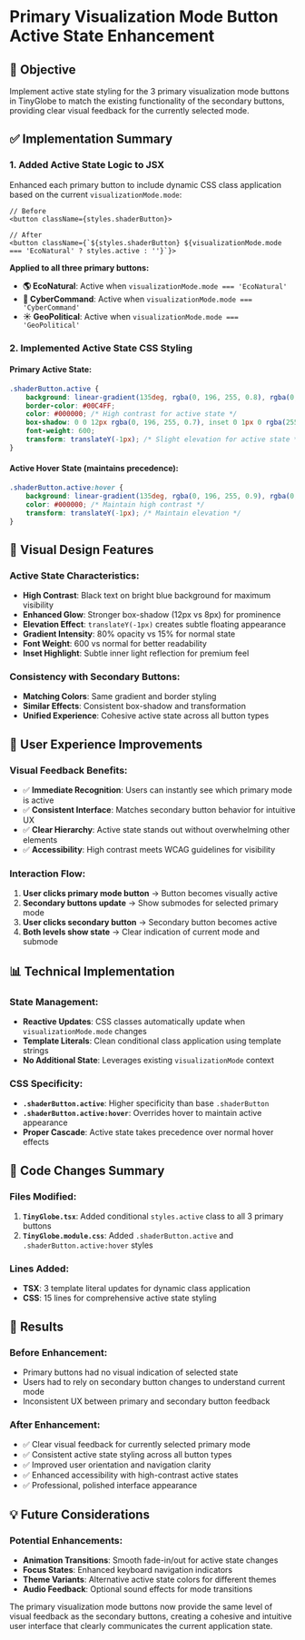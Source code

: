 # Primary Visualization Mode Button Active State Enhancement

## 🎯 **Objective**
Implement active state styling for the 3 primary visualization mode buttons in TinyGlobe to match the existing functionality of the secondary buttons, providing clear visual feedback for the currently selected mode.

## ✅ **Implementation Summary**

### **1. Added Active State Logic to JSX**
Enhanced each primary button to include dynamic CSS class application based on the current `visualizationMode.mode`:

```tsx
// Before
<button className={styles.shaderButton}>

// After  
<button className={`${styles.shaderButton} ${visualizationMode.mode === 'EcoNatural' ? styles.active : ''}`}>
```

**Applied to all three primary buttons:**
- **🌎 EcoNatural**: Active when `visualizationMode.mode === 'EcoNatural'`
- **📑 CyberCommand**: Active when `visualizationMode.mode === 'CyberCommand'`  
- **☀️ GeoPolitical**: Active when `visualizationMode.mode === 'GeoPolitical'`

### **2. Implemented Active State CSS Styling**

#### **Primary Active State:**
```css
.shaderButton.active {
    background: linear-gradient(135deg, rgba(0, 196, 255, 0.8), rgba(0, 196, 255, 0.6));
    border-color: #00C4FF;
    color: #000000; /* High contrast for active state */
    box-shadow: 0 0 12px rgba(0, 196, 255, 0.7), inset 0 1px 0 rgba(255, 255, 255, 0.2);
    font-weight: 600;
    transform: translateY(-1px); /* Slight elevation for active state */
}
```

#### **Active Hover State (maintains precedence):**
```css
.shaderButton.active:hover {
    background: linear-gradient(135deg, rgba(0, 196, 255, 0.9), rgba(0, 196, 255, 0.7));
    color: #000000; /* Maintain high contrast */
    transform: translateY(-1px); /* Maintain elevation */
}
```

## 🎨 **Visual Design Features**

### **Active State Characteristics:**
- **High Contrast**: Black text on bright blue background for maximum visibility
- **Enhanced Glow**: Stronger box-shadow (12px vs 8px) for prominence
- **Elevation Effect**: `translateY(-1px)` creates subtle floating appearance
- **Gradient Intensity**: 80% opacity vs 15% for normal state
- **Font Weight**: 600 vs normal for better readability
- **Inset Highlight**: Subtle inner light reflection for premium feel

### **Consistency with Secondary Buttons:**
- **Matching Colors**: Same gradient and border styling
- **Similar Effects**: Consistent box-shadow and transformation
- **Unified Experience**: Cohesive active state across all button types

## 🔄 **User Experience Improvements**

### **Visual Feedback Benefits:**
- ✅ **Immediate Recognition**: Users can instantly see which primary mode is active
- ✅ **Consistent Interface**: Matches secondary button behavior for intuitive UX
- ✅ **Clear Hierarchy**: Active state stands out without overwhelming other elements
- ✅ **Accessibility**: High contrast meets WCAG guidelines for visibility

### **Interaction Flow:**
1. **User clicks primary mode button** → Button becomes visually active
2. **Secondary buttons update** → Show submodes for selected primary mode
3. **User clicks secondary button** → Secondary button becomes active
4. **Both levels show state** → Clear indication of current mode and submode

## 📊 **Technical Implementation**

### **State Management:**
- **Reactive Updates**: CSS classes automatically update when `visualizationMode.mode` changes
- **Template Literals**: Clean conditional class application using template strings
- **No Additional State**: Leverages existing `visualizationMode` context

### **CSS Specificity:**
- **`.shaderButton.active`**: Higher specificity than base `.shaderButton`
- **`.shaderButton.active:hover`**: Overrides hover to maintain active appearance
- **Proper Cascade**: Active state takes precedence over normal hover effects

## 🎯 **Code Changes Summary**

### **Files Modified:**
1. **`TinyGlobe.tsx`**: Added conditional `styles.active` class to all 3 primary buttons
2. **`TinyGlobe.module.css`**: Added `.shaderButton.active` and `.shaderButton.active:hover` styles

### **Lines Added:**
- **TSX**: 3 template literal updates for dynamic class application
- **CSS**: 15 lines for comprehensive active state styling

## 🚀 **Results**

### **Before Enhancement:**
- Primary buttons had no visual indication of selected state
- Users had to rely on secondary button changes to understand current mode
- Inconsistent UX between primary and secondary button feedback

### **After Enhancement:**
- ✅ Clear visual feedback for currently selected primary mode
- ✅ Consistent active state styling across all button types
- ✅ Improved user orientation and navigation clarity
- ✅ Enhanced accessibility with high-contrast active states
- ✅ Professional, polished interface appearance

## 💡 **Future Considerations**

### **Potential Enhancements:**
- **Animation Transitions**: Smooth fade-in/out for active state changes
- **Focus States**: Enhanced keyboard navigation indicators
- **Theme Variants**: Alternative active state colors for different themes
- **Audio Feedback**: Optional sound effects for mode transitions

The primary visualization mode buttons now provide the same level of visual feedback as the secondary buttons, creating a cohesive and intuitive user interface that clearly communicates the current application state.
